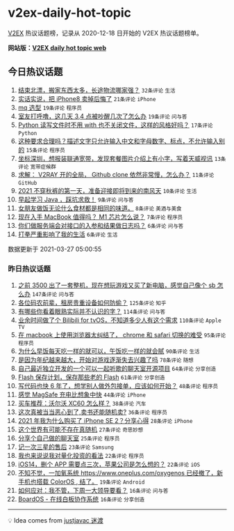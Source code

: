 # v2ex-daily-hot-topic

[V2EX](https://www.v2ex.com/) 热议话题榜，记录从 2020-12-18 日开始的 V2EX 热议话题榜单。

**网站版：[V2EX daily hot topic web](https://boojack.github.io/v2ex-daily-hot-topic-web/)**

## 今日热议话题

<!-- TODAY BEGIN -->

1. [结束北漂，搬家东西太多，长途物流哪家强？](https://www.v2ex.com/t/765610) `32条评论` `生活`
1. [实话实说，把 iPhone8 卖掉后悔了](https://www.v2ex.com/t/765634) `21条评论` `iPhone`
1. [mq 选型](https://www.v2ex.com/t/765626) `19条评论` `程序员`
1. [室友打呼噜，这几天 3,4 点被吵醒几次了怎么办](https://www.v2ex.com/t/765599) `19条评论` `问与答`
1. [Python 读写文件时不用 with 也不关闭文件，这样的风格好吗？](https://www.v2ex.com/t/765647) `17条评论` `Python`
1. [这种要求合理吗？描述文字只允许输入中文和字母数字、标点，不允许输入别的](https://www.v2ex.com/t/765643) `15条评论` `程序员`
1. [坐标深圳，想报装联通宽带，发现套餐图片介绍上有小字，写着天威视讯](https://www.v2ex.com/t/765629) `13条评论` `宽带症候群`
1. [求解： V2RAY 开的全局， Github clone 依然非常慢，怎么办？](https://www.v2ex.com/t/765594) `11条评论` `GitHub`
1. [2021 不穿秋裤的第一天，准备迎接即将到来的南风天](https://www.v2ex.com/t/765595) `10条评论` `生活`
1. [早起学习 Java ，踩坑求救！](https://www.v2ex.com/t/765609) `9条评论` `问与答`
1. [女朋友做饭无论什么食材都是相同的味道。](https://www.v2ex.com/t/765653) `8条评论` `美酒与美食`
1. [现在入手 MacBook 值得吗？ M1 芯片怎么说？](https://www.v2ex.com/t/765598) `7条评论` `程序员`
1. [你们做服务端会对接口的入参和结果做日志吗？](https://www.v2ex.com/t/765646) `6条评论` `问与答`
1. [打拳严重影响了我的生活](https://www.v2ex.com/t/765620) `6条评论` `生活`

数据更新于 2021-03-27 05:00:55

<!-- TODAY END -->

### 昨日热议话题

<!-- YESTERDAY BEGIN -->

1. [之前 3500 出了一套整机，现在想玩游戏又买了新电脑，感觉自己像个 sb 怎么办](https://www.v2ex.com/t/765249) `147条评论` `问与答`
1. [各位码农前辈，租房贵重设备如何防偷？](https://www.v2ex.com/t/765254) `125条评论` `知乎`
1. [有哪些你看着眼熟实际并不认识的字？](https://www.v2ex.com/t/765262) `114条评论` `问与答`
1. [业余时间做了个 Bilibili for tvOS，不知道多少人有这个需求](https://www.v2ex.com/t/765455) `110条评论` `Apple TV`
1. [在 macbook 上使用浏览器太纠结了， chrome 和 safari 切换的难受](https://www.v2ex.com/t/765288) `95条评论` `程序员`
1. [为什么早饭每天吃一样的就可以，午饭吃一样的就会腻](https://www.v2ex.com/t/765250) `90条评论` `生活`
1. [是因为年纪越来越大，开始对游戏逐渐失去兴趣了吗](https://www.v2ex.com/t/765480) `78条评论` `随想`
1. [自己最近独立开发的一个可以一起听歌的聊天室开源项目](https://www.v2ex.com/t/765354) `64条评论` `分享创造`
1. [Flash 保存计划，保存那些老的 Flash](https://www.v2ex.com/t/765236) `61条评论` `分享创造`
1. [写代码也快 6 年了，想学别人做外包接单，应该如何开始？](https://www.v2ex.com/t/765251) `48条评论` `程序员`
1. [感觉 MagSafe 充电比想象中快](https://www.v2ex.com/t/765242) `44条评论` `iPhone`
1. [买车推荐：沃尔沃 XC60 怎么样？](https://www.v2ex.com/t/765252) `38条评论` `汽车`
1. [这次真被当当恶心到了,卖书还能随机卖?](https://www.v2ex.com/t/765514) `36条评论` `程序员`
1. [2021 年我为什么购买了 iPhone SE 2？分享心得](https://www.v2ex.com/t/765553) `28条评论` `iPhone`
1. [这个世界有可能不存在真随机](https://www.v2ex.com/t/765504) `27条评论` `奇思妙想`
1. [分享个自己做的聊天室](https://www.v2ex.com/t/765557) `25条评论` `程序员`
1. [记一次三星的售后](https://www.v2ex.com/t/765409) `23条评论` `Samsung`
1. [我也来说说我对量化投资的看法](https://www.v2ex.com/t/765477) `22条评论` `程序员`
1. [iOS14，删个 APP 需要点三次，苹果公司是怎么想的？](https://www.v2ex.com/t/765353) `22条评论` `iOS`
1. [不知不觉，一加氧系统 https://www.oneplus.com/oxygenos 已经撤了，新手机也搭载 ColorOS , 结了。](https://www.v2ex.com/t/765322) `19条评论` `Android`
1. [如何应对：我不管，下周一大领导要看？](https://www.v2ex.com/t/765582) `16条评论` `问与答`
1. [BoardOS - 在线白板协作系统](https://www.v2ex.com/t/765511) `16条评论` `分享创造`

<!-- YESTERDAY END -->

---

💡 Idea comes from [justjavac 迷渡](https://github.com/justjavac/)
